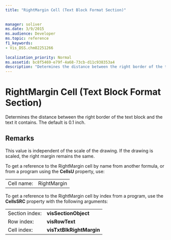 ```yaml
---
title: "RightMargin Cell (Text Block Format Section)"
 
 
manager: soliver
ms.date: 3/9/2015
ms.audience: Developer
ms.topic: reference
f1_keywords:
- Vis_DSS.chm82251266
 
localization_priority: Normal
ms.assetid: bc8f5469-e79f-4a68-73cb-d11c938353a4
description: "Determines the distance between the right border of the text block and the text it contains. The default is 0.1 inch."
---
```


# RightMargin Cell (Text Block Format Section)

Determines the distance between the right border of the text block and the text it contains. The default is 0.1 inch.
  
## Remarks

This value is independent of the scale of the drawing. If the drawing is scaled, the right margin remains the same.
  
To get a reference to the RightMargin cell by name from another formula, or from a program using the **CellsU** property, use: 
  
|||
|:-----|:-----|
| Cell name:  <br/> | RightMargin  <br/> |
   
To get a reference to the RightMargin cell by index from a program, use the **CellsSRC** property with the following arguments: 
  
|||
|:-----|:-----|
| Section index:  <br/> |**visSectionObject** <br/> |
| Row index:  <br/> |**visRowText** <br/> |
| Cell index:  <br/> |**visTxtBlkRightMargin** <br/> |
   

